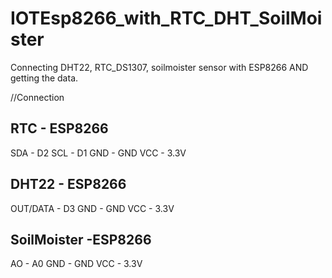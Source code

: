 # IOTEsp8266_with_RTC_DHT_SoilMoister

Connecting DHT22, RTC_DS1307, soilmoister sensor with ESP8266 AND getting the data.

//Connection

## RTC - ESP8266

SDA - D2
SCL - D1
GND - GND
VCC - 3.3V

## DHT22 - ESP8266

OUT/DATA - D3
GND - GND
VCC - 3.3V

## SoilMoister -ESP8266

AO - A0
GND - GND
VCC - 3.3V
